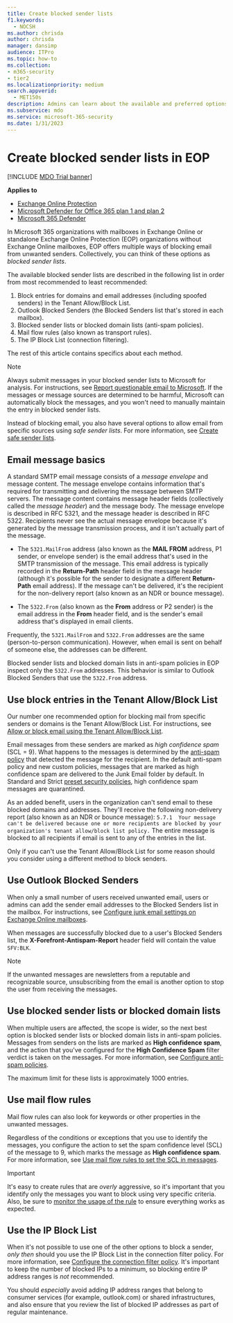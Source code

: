 ```yaml
---
title: Create blocked sender lists
f1.keywords: 
  - NOCSH
ms.author: chrisda
author: chrisda
manager: dansimp
audience: ITPro
ms.topic: how-to
ms.collection: 
- m365-security
- tier2
ms.localizationpriority: medium
search.appverid: 
  - MET150s
description: Admins can learn about the available and preferred options to block inbound messages in Exchange Online Protection (EOP).
ms.subservice: mdo
ms.service: microsoft-365-security
ms.date: 1/31/2023
---
```


# Create blocked sender lists in EOP

[!INCLUDE [MDO Trial banner](../includes/mdo-trial-banner.md)]

**Applies to**
- [Exchange Online Protection](eop-about.md)
- [Microsoft Defender for Office 365 plan 1 and plan 2](defender-for-office-365.md)
- [Microsoft 365 Defender](../defender/microsoft-365-defender.md)

In Microsoft 365 organizations with mailboxes in Exchange Online or standalone Exchange Online Protection (EOP) organizations without Exchange Online mailboxes, EOP offers multiple ways of blocking email from unwanted senders. Collectively, you can think of these options as _blocked sender lists_.

The available blocked sender lists are described in the following list in order from most recommended to least recommended:

1. Block entries for domains and email addresses (including spoofed senders) in the Tenant Allow/Block List.
2. Outlook Blocked Senders (the Blocked Senders list that's stored in each mailbox).
3. Blocked sender lists or blocked domain lists (anti-spam policies).
4. Mail flow rules (also known as transport rules).
5. The IP Block List (connection filtering).

The rest of this article contains specifics about each method.

> [!NOTE]
> Always submit messages in your blocked sender lists to Microsoft for analysis. For instructions, see [Report questionable email to Microsoft](submissions-admin.md#report-questionable-email-to-microsoft). If the messages or message sources are determined to be harmful, Microsoft can automatically block the messages, and you won't need to manually maintain the entry in blocked sender lists.
>
> Instead of blocking email, you also have several options to allow email from specific sources using _safe sender lists_. For more information, see [Create safe sender lists](create-safe-sender-lists-in-office-365.md).

## Email message basics

A standard SMTP email message consists of a _message envelope_ and message content. The message envelope contains information that's required for transmitting and delivering the message between SMTP servers. The message content contains message header fields (collectively called the _message header_) and the message body. The message envelope is described in RFC 5321, and the message header is described in RFC 5322. Recipients never see the actual message envelope because it's generated by the message transmission process, and it isn't actually part of the message.

- The `5321.MailFrom` address (also known as the **MAIL FROM** address, P1 sender, or envelope sender) is the email address that's used in the SMTP transmission of the message. This email address is typically recorded in the **Return-Path** header field in the message header (although it's possible for the sender to designate a different **Return-Path** email address). If the message can't be delivered, it's the recipient for the non-delivery report (also known as an NDR or bounce message).

- The `5322.From` (also known as the **From** address or P2 sender) is the email address in the **From** header field, and is the sender's email address that's displayed in email clients.

Frequently, the `5321.MailFrom` and `5322.From` addresses are the same (person-to-person communication). However, when email is sent on behalf of someone else, the addresses can be different.

Blocked sender lists and blocked domain lists in anti-spam policies in EOP inspect only the `5322.From` addresses. This behavior is similar to Outlook Blocked Senders that use the `5322.From` address.

## Use block entries in the Tenant Allow/Block List

Our number one recommended option for blocking mail from specific senders or domains is the Tenant Allow/Block List. For instructions, see [Allow or block email using the Tenant Allow/Block List](tenant-allow-block-list-email-spoof-configure.md).

Email messages from these senders are marked as _high confidence spam_ (SCL = 9). What happens to the messages is determined by the [anti-spam policy](anti-spam-policies-configure.md) that detected the message for the recipient. In the default anti-spam policy and new custom policies, messages that are marked as high confidence spam are delivered to the Junk Email folder by default. In Standard and Strict [preset security policies](preset-security-policies.md), high confidence spam messages are quarantined.

As an added benefit, users in the organization can't send email to these blocked domains and addresses. They'll receive the following non-delivery report (also known as an NDR or bounce message): `5.7.1  Your message can't be delivered because one or more recipients are blocked by your organization's tenant allow/block list policy.` The entire message is blocked to all recipients if email is sent to any of the entries in the list.

Only if you can't use the Tenant Allow/Block List for some reason should you consider using a different method to block senders.

## Use Outlook Blocked Senders

When only a small number of users received unwanted email, users or admins can add the sender email addresses to the Blocked Senders list in the mailbox. For instructions, see [Configure junk email settings on Exchange Online mailboxes](configure-junk-email-settings-on-exo-mailboxes.md).

When messages are successfully blocked due to a user's Blocked Senders list, the **X-Forefront-Antispam-Report** header field will contain the value `SFV:BLK`.

> [!NOTE]
> If the unwanted messages are newsletters from a reputable and recognizable source, unsubscribing from the email is another option to stop the user from receiving the messages.

## Use blocked sender lists or blocked domain lists

When multiple users are affected, the scope is wider, so the next best option is blocked sender lists or blocked domain lists in anti-spam policies. Messages from senders on the lists are marked as **High confidence spam**, and the action that you've configured for the **High Confidence Spam** filter verdict is taken on the messages. For more information, see [Configure anti-spam policies](anti-spam-policies-configure.md).

The maximum limit for these lists is approximately 1000 entries.

## Use mail flow rules

Mail flow rules can also look for keywords or other properties in the unwanted messages.

Regardless of the conditions or exceptions that you use to identify the messages, you configure the action to set the spam confidence level (SCL) of the message to 9, which marks the message as **High confidence spam**. For more information, see [Use mail flow rules to set the SCL in messages](/exchange/security-and-compliance/mail-flow-rules/use-rules-to-set-scl).

> [!IMPORTANT]
> It's easy to create rules that are _overly_ aggressive, so it's important that you identify only the messages you want to block using very specific criteria. Also, be sure to [monitor the usage of the rule](/exchange/security-and-compliance/mail-flow-rules/manage-mail-flow-rules#monitor-rule-usage) to ensure everything works as expected.

## Use the IP Block List

When it's not possible to use one of the other options to block a sender, _only then_ should you use the IP Block List in the connection filter policy. For more information, see [Configure the connection filter policy](connection-filter-policies-configure.md). It's important to keep the number of blocked IPs to a minimum, so blocking entire IP address ranges is _not_ recommended.

You should _especially_ avoid adding IP address ranges that belong to consumer services (for example, outlook.com) or shared infrastructures, and also ensure that you review the list of blocked IP addresses as part of regular maintenance.
